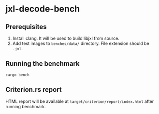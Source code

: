 # jxl-decode-bench

## Prerequisites
1. Install clang. It will be used to build libjxl from source.
1. Add test images to `benches/data/` directory. File extension should be `.jxl`.

## Running the benchmark
```
cargo bench
```

## Criterion.rs report
HTML report will be available at `target/criterion/report/index.html` after running benchmark.
